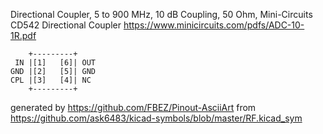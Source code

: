 Directional Coupler, 5 to 900 MHz, 10 dB Coupling, 50 Ohm, Mini-Circuits CD542
Directional Coupler
https://www.minicircuits.com/pdfs/ADC-10-1R.pdf


	    +---------+
	 IN |[1]   [6]| OUT
	GND |[2]   [5]| GND
	CPL |[3]   [4]| NC
	    +---------+


generated by https://github.com/FBEZ/Pinout-AsciiArt from https://github.com/ask6483/kicad-symbols/blob/master/RF.kicad_sym